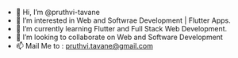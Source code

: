 - 👋 Hi, I’m @pruthvi-tavane
- 👀 I’m interested in Web and Softwrae Development | Flutter Apps.
- 🌱 I’m currently learning Flutter and Full Stack Web Development.
- 💞️ I’m looking to collaborate on Web and Software Development
- 📫 Mail Me to : pruthvi.tavane@gmail.com

<!---
pruthvi-tavane/pruthvi-tavane is a ✨ special ✨ repository because its `README.md` (this file) appears on your GitHub profile.
You can click the Preview link to take a look at your changes.
--->
